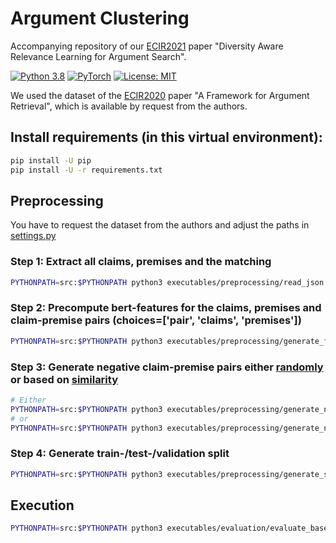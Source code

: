 # Argument Clustering

Accompanying repository of our [ECIR2021](https://arxiv.org/abs/2011.02177) paper "Diversity Aware Relevance Learning for Argument Search".

[![Python 3.8](https://img.shields.io/badge/Python-3.8-2d618c?logo=python)](https://docs.python.org/3.8/)
[![PyTorch](https://img.shields.io/badge/Made%20with-PyTorch-ee4c2c?logo=pytorch)](https://pytorch.org/docs/stable/index.html)
[![License: MIT](https://img.shields.io/badge/License-MIT-green.svg)](https://opensource.org/licenses/MIT)

We used the dataset of the [ECIR2020](https://link.springer.com/chapter/10.1007/978-3-030-45439-5_29) paper "A Framework for Argument Retrieval", which is available by request from the authors.

## Install requirements (in this virtual environment):
```bash
pip install -U pip
pip install -U -r requirements.txt
```

## Preprocessing
You have to request the dataset from the authors and adjust the paths in [settings.py](src/arclus/settings.py)
### Step 1: Extract all claims, premises and the matching
```bash
PYTHONPATH=src:$PYTHONPATH python3 executables/preprocessing/read_json.py --input_dir=... --output_dir=output/
```

### Step 2: Precompute bert-features for the claims, premises and claim-premise pairs (choices=['pair', 'claims', 'premises'])
```bash
PYTHONPATH=src:$PYTHONPATH python3 executables/preprocessing/generate_features.py --mode=...
```

### Step 3: Generate negative claim-premise pairs either [randomly](executables/preprocessing/generate_negative_samples.py) or based on [similarity](executables/preprocessing/generate_negative_samples_nn.py)
```bash
# Either
PYTHONPATH=src:$PYTHONPATH python3 executables/preprocessing/generate_negative_samples_nn.py
# or
PYTHONPATH=src:$PYTHONPATH python3 executables/preprocessing/generate_negative_samples.py
```
### Step 4: Generate train-/test-/validation split
```bash
PYTHONPATH=src:$PYTHONPATH python3 executables/preprocessing/generate_sets.py
```

## Execution
```bash
PYTHONPATH=src:$PYTHONPATH python3 executables/evaluation/evaluate_baselines.py --force > output/output_energy.txt
```
